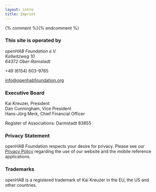 ```yaml
---
layout: intro
title: Imprint
---
```

{% comment %}<!-- Based on http://www.openhab.org/imprint.html -->{% endcomment %}
<div class="row">
   <section class="col s12 m9 offset-m3">
     <h3>This site is operated by</h3>
     <address>
        <p>openHAB Foundation e.V.<br />Kollwitzweg 10<br />64372 Ober-Ramstadt</p>
     </address>
     <p><i class="mdi-communication-phone"></i> +49 (6154) 603-9765</p>
     <p><i class="mdi-communication-email"></i> <a href="mailto:info@openhabfoundation.org">info@openhabfoundation.org</a></p>
     <h3>Executive Board</h3>
     <p>Kai Kreuzer, President<br />Dan Cunningham, Vice President<br />Hans-Jörg Merk, Chief Financial Officer</p>
     <p>Register of Associations: Darmstadt 83855</p>
     <h3>Privacy Statement</h3>
     <p>openHAB Foundation respects your desire for privacy. Please see our <a href="/privacy.html">Privacy Policy</a> regarding the use of our website and the mobile reference applications.</p>
     <h3>Trademarks</h3>
     <p>openHAB is a registered trademark of Kai Kreuzer in the EU, the US and other countries.</p>
  </section>
</div>
